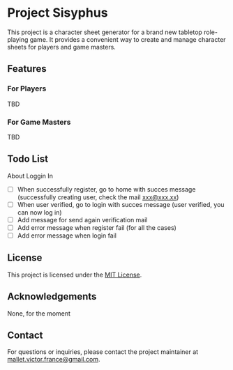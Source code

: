 # Project Sisyphus

This project is a character sheet generator for a brand new tabletop role-playing game. It provides a convenient way to create and manage character sheets for players and game masters.

## Features

### For Players
TBD

### For Game Masters
TBD

## Todo List

About Loggin In
- [ ] When successfully register, go to home with succes message (successfully creating user, check the mail xxx@xxx.xx)
- [ ] When user verified, go to login with succes message (user verified, you can now log in)
- [ ] Add message for send again verification mail
- [ ] Add error message when register fail (for all the cases)
- [ ] Add error message when login fail

## License

This project is licensed under the [MIT License](LICENSE).

## Acknowledgements

None, for the moment

## Contact

For questions or inquiries, please contact the project maintainer at [mallet.victor.france@gmail.com](mailto:mallet.victor.france@gmail.com).